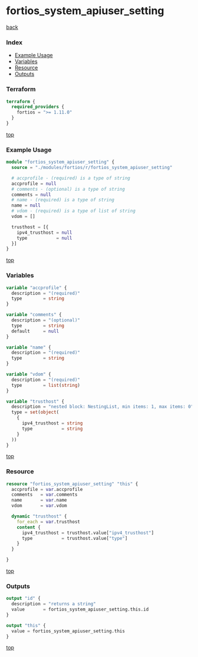 # fortios_system_apiuser_setting

[back](../fortios.md)

### Index

- [Example Usage](#example-usage)
- [Variables](#variables)
- [Resource](#resource)
- [Outputs](#outputs)

### Terraform

```terraform
terraform {
  required_providers {
    fortios = ">= 1.11.0"
  }
}
```

[top](#index)

### Example Usage

```terraform
module "fortios_system_apiuser_setting" {
  source = "./modules/fortios/r/fortios_system_apiuser_setting"

  # accprofile - (required) is a type of string
  accprofile = null
  # comments - (optional) is a type of string
  comments = null
  # name - (required) is a type of string
  name = null
  # vdom - (required) is a type of list of string
  vdom = []

  trusthost = [{
    ipv4_trusthost = null
    type           = null
  }]
}
```

[top](#index)

### Variables

```terraform
variable "accprofile" {
  description = "(required)"
  type        = string
}

variable "comments" {
  description = "(optional)"
  type        = string
  default     = null
}

variable "name" {
  description = "(required)"
  type        = string
}

variable "vdom" {
  description = "(required)"
  type        = list(string)
}

variable "trusthost" {
  description = "nested block: NestingList, min items: 1, max items: 0"
  type = set(object(
    {
      ipv4_trusthost = string
      type           = string
    }
  ))
}
```

[top](#index)

### Resource

```terraform
resource "fortios_system_apiuser_setting" "this" {
  accprofile = var.accprofile
  comments   = var.comments
  name       = var.name
  vdom       = var.vdom

  dynamic "trusthost" {
    for_each = var.trusthost
    content {
      ipv4_trusthost = trusthost.value["ipv4_trusthost"]
      type           = trusthost.value["type"]
    }
  }

}
```

[top](#index)

### Outputs

```terraform
output "id" {
  description = "returns a string"
  value       = fortios_system_apiuser_setting.this.id
}

output "this" {
  value = fortios_system_apiuser_setting.this
}
```

[top](#index)